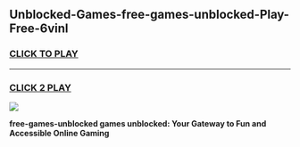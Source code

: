 
## Unblocked-Games-free-games-unblocked-Play-Free-6vinl
<h3>
<a href="https://premium76.site?title=free-games-unblocked&ref=09A">CLICK TO PLAY</a></h3>
<hr>

<h3>
<a href="https://premium76.site?title=free-games-unblocked&ref=09A">CLICK 2 PLAY</a>
  
</h3>

<a href="https://premium76.site?title=free-games-unblocked&ref=09A"><img src="https://clearcache.store/games.png"></a>


**free-games-unblocked games unblocked: Your Gateway to Fun and Accessible Online Gaming**
